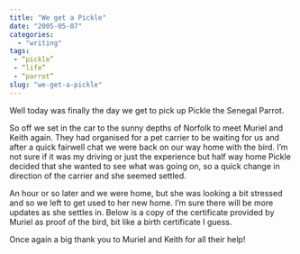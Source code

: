 ```yaml
---
title: "We get a Pickle"
date: "2005-05-07"
categories:
  - "writing"
tags:
 - “pickle”
 - “life”
 - “parrot”
slug: "we-get-a-pickle"
---
```


Well today was finally the day we get to pick up Pickle the Senegal Parrot.

So off we set in the car to the sunny depths of Norfolk to meet Muriel and Keith again. They had organised for a pet carrier to be waiting for us and after a quick fairwell chat we were back on our way home with the bird.
I’m not sure if it was my driving or just the experience but half way home Pickle decided that she wanted to see what was going on, so a quick change in direction of the carrier and she seemed settled.

An hour or so later and we were home, but she was looking a bit stressed and so we left to get used to her new home. I’m sure there will be more updates as she settles in. Below is a copy of the certificate provided by Muriel as proof of the bird, bit like a birth certificate I guess.

<!-- ![Pickles Certificate](/images/pickle_cert.jpg)   -->
Once again a big thank you to Muriel and Keith for all their help!
